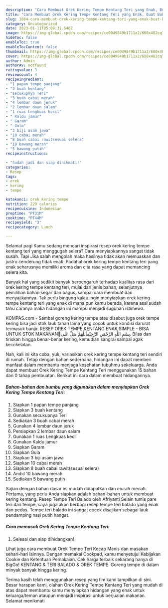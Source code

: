 ```yaml
---
description: "Cara Membuat Orek Kering Tempe Kentang Teri yang Enak, Buat Buka Puasa Bisa Manjain Lidah"
title: "Cara Membuat Orek Kering Tempe Kentang Teri yang Enak, Buat Buka Puasa Bisa Manjain Lidah"
slug: 1884-cara-membuat-orek-kering-tempe-kentang-teri-yang-enak-buat-buka-puasa-bisa-manjain-lidah
category: Uncategorized
date: 2023-01-11T05:09:31.546Z
image: https://img-global.cpcdn.com/recipes/ce0049849b1711a2/680x482cq70/orek-kering-tempe-kentang-teri-foto-resep-utama.jpg
hideToc: false
enableToc: true
enableTocContent: false
thumbnail: https://img-global.cpcdn.com/recipes/ce0049849b1711a2/680x482cq70/orek-kering-tempe-kentang-teri-foto-resep-utama.jpg
cover: https://img-global.cpcdn.com/recipes/ce0049849b1711a2/680x482cq70/orek-kering-tempe-kentang-teri-foto-resep-utama.jpg
author: Admin
authorAv: notfound
ratingvalue: 3
reviewcount: 4
recipeingredient:
- "1 papan tempe panjang"
- "3 buah kentang"
- "secukupnya Teri"
- "3 buah cabai merah"
- "4 lembar daun jeruk"
- "2 lembar daun salam"
- "1 ruas Lengkuas kecil"
- " Kaldu jamur"
- " Garam"
- " Gula"
- "3 biji asam jawa"
- "10 cabai merah"
- "8 buah cabai rawitsesuai selera"
- "10 bawang merah"
- "5 bawang putih"
recipeinstructions:

- "Sudah jadi dan siap dinikmati!"
categories:
- Resep
tags:
- orek
- kering
- tempe

katakunci: orek kering tempe 
nutrition: 229 calories
recipecuisine: Indonesian
preptime: "PT31M"
cooktime: "PT44M"
recipeyield: "3"
recipecategory: Lunch

---
```



Selamat pagi Kamu sedang mencari inspirasi resep orek kering tempe kentang teri yang menggugah selera? Cara menyiapkannya sangat tidak susah. Tapi Jika salah mengolah maka hasilnya tidak akan memuaskan dan justru cenderung tidak enak. Padahal orek kering tempe kentang teri yang enak seharusnya memiliki aroma dan cita rasa yang dapat memancing selera kita.


Banyak hal yang sedikit banyak berpengaruh terhadap kualitas rasa dari orek kering tempe kentang teri, mulai dari jenis bahan, selanjutnya pemilihan bahan segar dan bagus, sampai cara membuat dan menyajikannya. Tak perlu bingung kalau ingin menyiapkan orek kering tempe kentang teri yang enak di mana pun kamu berada, karena asal sudah tahu caranya maka hidangan ini mampu menjadi suguhan istimewa.

KOMPAS.com - Sambal goreng kering tempe atau disebut juga orek tempe kering bisa jadi stok lauk tahan lama yang cocok untuk kondisi darurat termasuk banjir. RESEP OREK TEMPE KENTANG ENAK SIMPLE - BISA UNTUK STOK MAKANANِبِسْمِ اللَّهِ الرَّحْمَنِ الرَّحِيْماَللَّهُمَّ صَلِّ عَلٰى. Bilas dan tiriskan hingga benar-benar kering, kemudian sangrai sampai agak kecokelatan.


Nah, kali ini kita coba, yuk, variasikan orek kering tempe kentang teri sendiri di rumah. Tetap dengan bahan sederhana, hidangan ini dapat memberi manfaat dalam membantu menjaga kesehatan tubuhmu sekeluarga. Anda dapat membuat Orek Kering Tempe Kentang Teri menggunakan 15 bahan dan 0 tahap pembuatan. Berikut ini cara dalam membuat hidangannya.

<!--inarticleads1-->

##### Bahan-bahan dan bumbu yang digunakan dalam menyiapkan Orek Kering Tempe Kentang Teri:

1. Siapkan 1 papan tempe panjang
1. Siapkan 3 buah kentang
1. Gunakan secukupnya Teri
1. Sediakan 3 buah cabai merah
1. Gunakan 4 lembar daun jeruk
1. Persiapkan 2 lembar daun salam
1. Gunakan 1 ruas Lengkuas kecil
1. Gunakan  Kaldu jamur
1. Siapkan  Garam
1. Siapkan  Gula
1. Siapkan 3 biji asam jawa
1. Siapkan 10 cabai merah
1. Siapkan 8 buah cabai rawit(sesuai selera)
1. Ambil 10 bawang merah
1. Sediakan 5 bawang putih


Sajian dengan bahan dasar ini mudah didapatkan dan murah meriah. Pertama, yang perlu Anda siapkan adalah bahan-bahan untuk membuat kering kentang. Resep Tempe Teri Balado oleh Afriyanti Selain tumis pare teri dan tempe, saya juga akan berbagi resep tempe teri balado yang enak dan pedas. Tempe teri balado ini sangat cocok disajikan sebagai lauk pendamping nasi putih hangat. 

<!--inarticleads2-->

##### Cara memasak Orek Kering Tempe Kentang Teri:


1. Selesai dan siap dihidangkan!

Lihat juga cara membuat Orek Tempe Teri Kecap Manis dan masakan sehari-hari lainnya. Dengan memakai Cookpad, kamu menyetujui Kebijakan Cookie dan Ketentuan Pemakaian. Cek harga terbaik sekarang hanya di BigGo! KENTANG &amp; TERI BALADO &amp; OREK TEMPE. Goreng tempe di dalam minyak banyak hingga kering. 

Terima kasih telah menggunakan resep yang tim kami tampilkan di sini. Besar harapan kami, olahan Orek Kering Tempe Kentang Teri yang mudah di atas dapat membantu kamu menyiapkan hidangan yang enak untuk keluarga/teman ataupun menjadi inspirasi untuk berjualan makanan. Selamat menikmati

